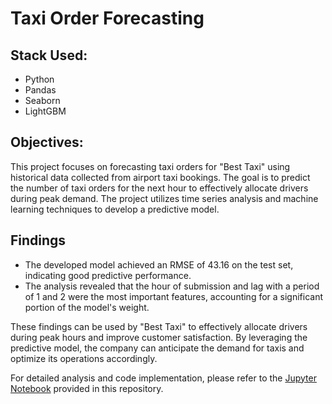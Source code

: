 # Taxi Order Forecasting

## Stack Used:

- Python
- Pandas
- Seaborn
- LightGBM

## Objectives:

This project focuses on forecasting taxi orders for "Best Taxi" using historical data collected from airport taxi bookings. The goal is to predict the number of taxi orders for the next hour to effectively allocate drivers during peak demand. The project utilizes time series analysis and machine learning techniques to develop a predictive model.

## Findings

- The developed model achieved an RMSE of 43.16 on the test set, indicating good predictive performance. 
- The analysis revealed that the hour of submission and lag with a period of 1 and 2 were the most important features, accounting for a significant portion of the model's weight.

These findings can be used by "Best Taxi" to effectively allocate drivers during peak hours and improve customer satisfaction. By leveraging the predictive model, the company can anticipate the demand for taxis and optimize its operations accordingly.

For detailed analysis and code implementation, please refer to the [Jupyter Notebook](https://github.com/Shurgalivan/Portfolio/blob/main/Car%20price%20prediction/car_price_model.ipynb) provided in this repository.
